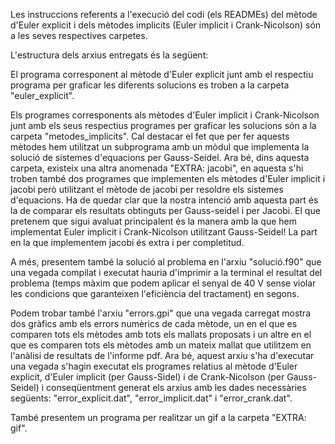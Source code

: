 Les instruccions referents a l'execució del codi (els READMEs) del mètode d'Euler explicit i dels mètodes implicits (Euler implicit i Crank-Nicolson) són a les seves respectives carpetes.

L'estructura dels arxius entregats és la següent:

El programa corresponent al mètode d'Euler explicit junt amb el respectiu programa per graficar les diferents solucions es troben a la carpeta "euler_explicit".

Els programes corresponents als mètodes d'Euler implicit i Crank-Nicolson junt amb els seus respectius programes per graficar les solucions són a la carpeta "metodes_implicits". Cal destacar el fet que per fer aquests mètodes hem utilitzat un subprograma amb un mòdul que implementa la solució de sistemes d'equacions per Gauss-Seidel. Ara bé, dins aquesta carpeta, existeix una altra anomenada "EXTRA: jacobi", en aquesta s'hi troben també dos programes que implementen els mètodes d'Euler implicit i jacobi però utilitzant el mètode de jacobi per resoldre els sistemes d'equacions. Ha de quedar clar que la nostra intenció amb aquesta part és la de comparar els resultats obtinguts per Gauss-seidel i per Jacobi. El que pretenem que sigui avaluat principalent és la manera amb la que hem implementat Euler implicit i Crank-Nicolson utilitzant Gauss-Seidel! La part en la que implementem jacobi és extra i per completitud.

A més, presentem també la solució al problema en l'arxiu "solució.f90" que una vegada compilat i executat hauria d'imprimir a la terminal el resultat del problema (temps màxim que podem aplicar el senyal de 40 V sense violar les condicions que garanteixen l'eficiència del tractament) en segons.

Podem trobar també l'arxiu "errors.gpi" que una vegada carregat mostra dos gràfics amb els errors numèrics de cada mètode, un en el que es comparen tots els mètodes amb tots els mallats proposats i un altre en el que es comparen tots els mètodes amb un mateix mallat que utilitzem en l'anàlisi de resultats de l'informe pdf. Ara bé, aquest arxiu s'ha d'executar una vegada s'hagin executat els programes relatius al mètode d'Euler explicit, d'Euler implicit (per Gauss-Sidel) i de Crank-Nicolson (per Gauss-Seidel) i conseqüentment generat els arxius amb les dades necessàries següents: "error_explicit.dat", "error_implicit.dat" i "error_crank.dat".

També presentem un programa per realitzar un gif a la carpeta "EXTRA: gif".


